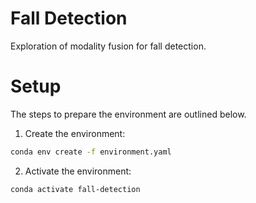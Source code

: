 # Fall Detection

Exploration of modality fusion for fall detection.

# Setup

The steps to prepare the environment are outlined below.

1. Create the environment:
```bash
conda env create -f environment.yaml
```

2. Activate the environment:
```bash
conda activate fall-detection
```